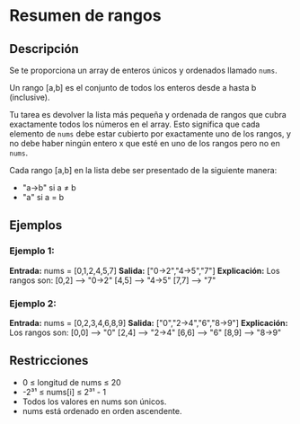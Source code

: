 # Resumen de rangos

## Descripción

Se te proporciona un array de enteros únicos y ordenados llamado `nums`.

Un rango [a,b] es el conjunto de todos los enteros desde a hasta b (inclusive).

Tu tarea es devolver la lista más pequeña y ordenada de rangos que cubra exactamente todos los números en el array. Esto significa que cada elemento de `nums` debe estar cubierto por exactamente uno de los rangos, y no debe haber ningún entero x que esté en uno de los rangos pero no en `nums`.

Cada rango [a,b] en la lista debe ser presentado de la siguiente manera:

- "a->b" si a ≠ b
- "a" si a = b

## Ejemplos

### Ejemplo 1:

**Entrada:** nums = [0,1,2,4,5,7]
**Salida:** ["0->2","4->5","7"]
**Explicación:** Los rangos son:
[0,2] --> "0->2"
[4,5] --> "4->5"
[7,7] --> "7"

### Ejemplo 2:

**Entrada:** nums = [0,2,3,4,6,8,9]
**Salida:** ["0","2->4","6","8->9"]
**Explicación:** Los rangos son:
[0,0] --> "0"
[2,4] --> "2->4"
[6,6] --> "6"
[8,9] --> "8->9"

## Restricciones

- 0 ≤ longitud de nums ≤ 20
- -2³¹ ≤ nums[i] ≤ 2³¹ - 1
- Todos los valores en nums son únicos.
- nums está ordenado en orden ascendente.